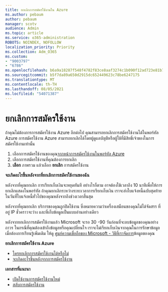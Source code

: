```yaml
---
title: ยกเลิกการสมัครใช้งานใน Azure
ms.author: pebaum
author: pebaum
manager: scotv
audience: Admin
ms.topic: article
ms.service: o365-administration
ROBOTS: NOINDEX, NOFOLLOW
localization_priority: Priority
ms.collection: Adm_O365
ms.custom:
- "9003797"
- "6786"
ms.openlocfilehash: b6a9a18287f548f4782f83ce8aaf3274c1b090f12ad723e81b72b40aec47d812
ms.sourcegitcommit: b5f7da89a650d2915dc652449623c78be6247175
ms.translationtype: MT
ms.contentlocale: th-TH
ms.lasthandoff: 08/05/2021
ms.locfileid: "54071387"
---
```

# <a name="cancel-subscription"></a>ยกเลิกการสมัครใช้งาน

ถ้าคุณไม่ต้องการการสมัครใช้งาน Azure อีกต่อไป คุณสามารถยกเลิกการสมัครใช้งานได้ในพอร์ทัล Azure การสมัครใช้งาน Azure สามารถยกเลิกได้โดยผู้ดูแลบัญชีหรือผู้ใช้ที่มีสิทธิ์เจ้าของในการสมัครใช้งานเท่านั้น

1. เลือกการสมัครใช้งานของคุณ[จากหน้าการสมัครใช้งานในพอร์ทัล Azure](https://portal.azure.com/#blade/Microsoft_Azure_Billing/SubscriptionsBlade)
2. เลือกการสมัครใช้งานที่คุณต้องการยกเลิก
3. **เลือก** ภาพรวม แล้วเลือก **ยกเลิก** การสมัครใช้งาน

**จะเกิดอะไรขึ้นหลังจากที่ยกเลิกการสมัครใช้งานของฉัน**

หลังจากที่คุณยกเลิก การเรียกเก็บเงินจะหยุดทันที อย่างไรก็ตาม อาจต้องใช้เวลาถึง 10 นาทีเพื่อให้การยกเลิกแสดงในพอร์ทัล ถ้าคุณยกเลิกระหว่างระยะเวลาการเรียกเก็บเงิน เราจะส่งใบแจ้งหนี้ฉบับสุดท้ายในวันที่ใบแจ้งหนี้ทั่วไปของคุณหลังจากถึงช่วงเวลาสิ้นสุด

หลังจากที่คุณยกเลิก บริการของคุณถูกปิดใช้งาน ซึ่งหมายความว่าเครื่องเสมือนของคุณไม่ได้จัดสรร ที่อยู่ IP ชั่วคราวจะว่าง และที่เก็บข้อมูลเป็นแบบอ่านอย่างเดียว

หลังจากยกเลิกการสมัครใช้งานแล้ว Microsoft จะรอ 30 -90 วันก่อนที่จะลบข้อมูลของคุณอย่างถาวร ในกรณีที่คุณต้องเข้าถึงข้อมูลหรือคุณเปลี่ยนใจ เราจะไม่เรียกเก็บเงินจากคุณในการรักษาข้อมูล เมื่อต้องการเรียนรู้เพิ่มเติม ให้ดู [ศูนย์ความเชื่อถือของ Microsoft - วิธีที่เราจัดการ](https://go.microsoft.com/fwLink/p/?LinkID=822930&clcid=0x409)ข้อมูลของคุณ

**ยกเลิกการสมัครใช้งาน Azure**

- [ใครยกเลิกการสมัครใช้งานได้หรือไม่](https://docs.microsoft.com/azure/billing/billing-how-to-cancel-azure-subscription?WT.mc_id=Portal-Microsoft_Azure_Support#who-can-cancel-a-subscription)
- [จะเกิดอะไรขึ้นหลังจากการสมัครใช้งาน](https://docs.microsoft.com/azure/billing/billing-how-to-cancel-azure-subscription?WT.mc_id=Portal-Microsoft_Azure_Support#what-happens-after-i-cancel-my-subscription)

**เอกสารที่แนะนา**

- [เปิดใช้งานการสมัครใช้งานใหม่](https://docs.microsoft.com/azure/billing/billing-how-to-cancel-azure-subscription?WT.mc_id=Portal-Microsoft_Azure_Support#reactivate-subscription)
- [สลับการสมัครใช้งาน](https://docs.microsoft.com/azure/billing/billing-how-to-switch-azure-offer?WT.mc_id=Portal-Microsoft_Azure_Support)